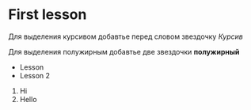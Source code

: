 # First lesson

Для выделения курсивом добавтье перед словом звездочку
*Курсив*

Для выделения полужирным добавтье две звездочки
**полужирный**

* Lesson
* Lesson 2

1. Hi
2. Hello
